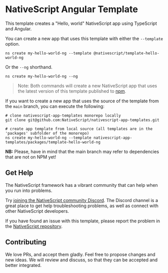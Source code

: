 # NativeScript Angular Template

This template creates a "Hello, world" NativeScript app using TypeScript and Angular.

You can create a new app that uses this template with either the `--template` option.

```
ns create my-hello-world-ng --template @nativescript/template-hello-world-ng
```

Or the `--ng` shorthand.

```
ns create my-hello-world-ng --ng
```

> Note: Both commands will create a new NativeScript app that uses the latest version of this template published to [npm](https://www.npmjs.com/package/@nativescript/template-hello-world-ng).

If you want to create a new app that uses the source of the template from the `main` branch, you can execute the following:

```
# clone nativescript-app-templates monorepo locally
git clone git@github.com:NativeScript/nativescript-app-templates.git

# create app template from local source (all templates are in the 'packages' subfolder of the monorepo)
ns create my-hello-world-ng --template nativescript-app-templates/packages/template-hello-world-ng
```

**NB:** Please, have in mind that the main branch may refer to dependencies that are not on NPM yet!

## Get Help
The NativeScript framework has a vibrant community that can help when you run into problems.

Try [joining the NativeScript community Discord](https://nativescript.org/discord). The Discord channel is a great place to get help troubleshooting problems, as well as connect with other NativeScript developers.

If you have found an issue with this template, please report the problem in the [NativeScript repository](https://github.com/NativeScript/NativeScript/issues).

## Contributing

We love PRs, and accept them gladly. Feel free to propose changes and new ideas. We will review and discuss, so that they can be accepted and better integrated.
